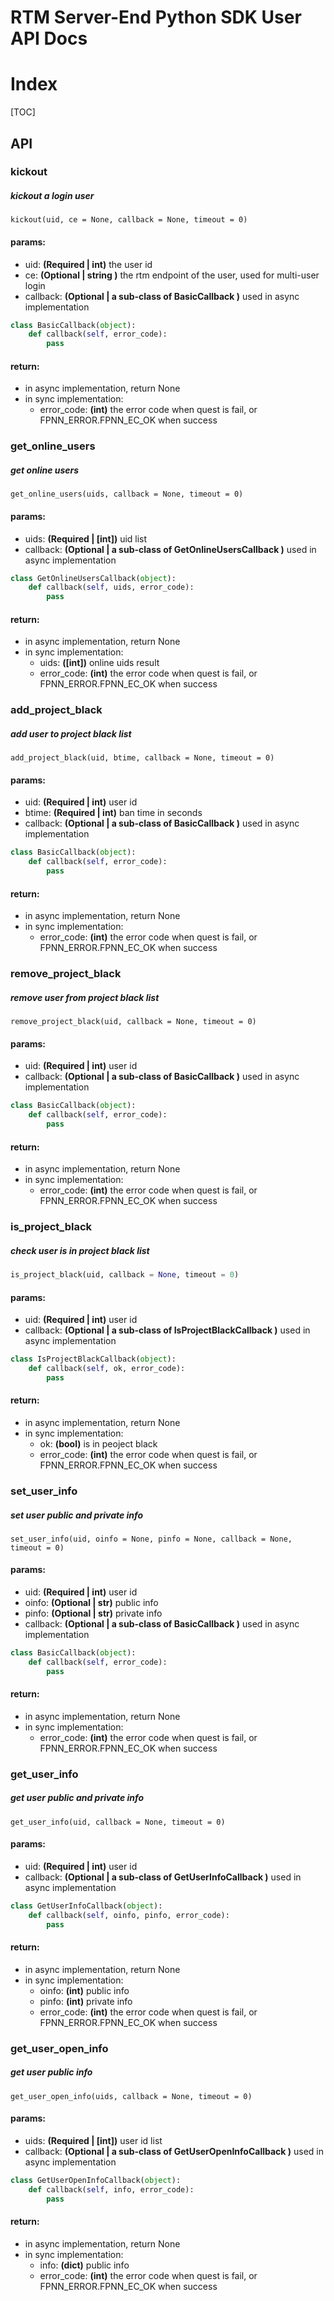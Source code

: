 # RTM Server-End Python SDK User API Docs

# Index

[TOC]

## API

### kickout

##### kickout a login user

```
kickout(uid, ce = None, callback = None, timeout = 0)
```

#### params:

* uid: **(Required | int)**  the user id
* ce:  **(Optional | string )** the rtm endpoint of the user, used for multi-user login 
* callback: **(Optional | a sub-class of BasicCallback )**  used in async implementation

```python
class BasicCallback(object):
    def callback(self, error_code):
        pass
```

#### return:

* in async implementation, return None
* in sync implementation:
  * error_code:  **(int)**   the error code when quest is fail, or FPNN_ERROR.FPNN_EC_OK when success



### get_online_users

##### get online users

```
get_online_users(uids, callback = None, timeout = 0)
```

#### params:

* uids: **(Required | [int])**  uid list
* callback: **(Optional | a sub-class of GetOnlineUsersCallback )**  used in async implementation

```python
class GetOnlineUsersCallback(object):
    def callback(self, uids, error_code):
        pass
```

#### return:

* in async implementation, return None
* in sync implementation:
  * uids:  **([int])** online uids result
  * error_code:  **(int)**   the error code when quest is fail, or FPNN_ERROR.FPNN_EC_OK when success



### add_project_black

##### add user to project black list

```
add_project_black(uid, btime, callback = None, timeout = 0)
```

#### params:

* uid: **(Required | int)**  user id
* btime: **(Required | int)**  ban time in seconds
* callback: **(Optional | a sub-class of BasicCallback )**  used in async implementation

```python
class BasicCallback(object):
    def callback(self, error_code):
        pass
```

#### return:

* in async implementation, return None
* in sync implementation:
  * error_code:  **(int)**   the error code when quest is fail, or FPNN_ERROR.FPNN_EC_OK when success



### remove_project_black

##### remove user from project black list

```
remove_project_black(uid, callback = None, timeout = 0)
```

#### params:

* uid: **(Required | int)**  user id
* callback: **(Optional | a sub-class of BasicCallback )**  used in async implementation

```python
class BasicCallback(object):
    def callback(self, error_code):
        pass
```

#### return:

* in async implementation, return None
* in sync implementation:
  * error_code:  **(int)**   the error code when quest is fail, or FPNN_ERROR.FPNN_EC_OK when success



### is_project_black

##### check user is in project black list

```python
is_project_black(uid, callback = None, timeout = 0)
```

#### params:

* uid: **(Required | int)**  user id
* callback: **(Optional | a sub-class of IsProjectBlackCallback )**  used in async implementation

```python
class IsProjectBlackCallback(object):
    def callback(self, ok, error_code):
        pass
```

#### return:

* in async implementation, return None
* in sync implementation:
  * ok:  **(bool)** is in peoject black
  * error_code:  **(int)**   the error code when quest is fail, or FPNN_ERROR.FPNN_EC_OK when success



### set_user_info

##### set user public and private info

```
set_user_info(uid, oinfo = None, pinfo = None, callback = None, timeout = 0)
```

#### params:

* uid: **(Required | int)**  user id
* oinfo: **(Optional | str)**  public info
* pinfo: **(Optional | str)**  private info
* callback: **(Optional | a sub-class of BasicCallback )**  used in async implementation

```python
class BasicCallback(object):
    def callback(self, error_code):
        pass
```

#### return:

* in async implementation, return None
* in sync implementation:
  * error_code:  **(int)**   the error code when quest is fail, or FPNN_ERROR.FPNN_EC_OK when success



### get_user_info

##### get user public and private info

```
get_user_info(uid, callback = None, timeout = 0)
```

#### params:

* uid: **(Required | int)**  user id
* callback: **(Optional | a sub-class of GetUserInfoCallback )**  used in async implementation

```python
class GetUserInfoCallback(object):
    def callback(self, oinfo, pinfo, error_code):
        pass
```

#### return:

* in async implementation, return None
* in sync implementation:
  * oinfo:  **(int)** public info
  * pinfo:  **(int)** private info
  * error_code:  **(int)**   the error code when quest is fail, or FPNN_ERROR.FPNN_EC_OK when success



### get_user_open_info

##### get user public info

```
get_user_open_info(uids, callback = None, timeout = 0)
```

#### params:

* uids: **(Required | [int])**  user id list
* callback: **(Optional | a sub-class of GetUserOpenInfoCallback )**  used in async implementation

```python
class GetUserOpenInfoCallback(object):
    def callback(self, info, error_code):
        pass
```

#### return:

* in async implementation, return None
* in sync implementation:
  * info:  **(dict)** public info
  * error_code:  **(int)**   the error code when quest is fail, or FPNN_ERROR.FPNN_EC_OK when success

